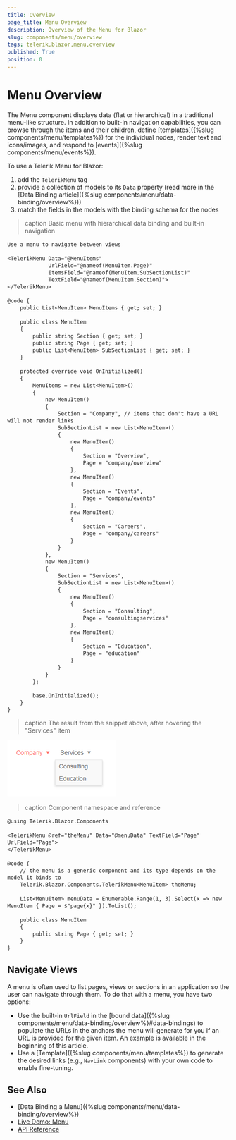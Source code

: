 ```yaml
---
title: Overview
page_title: Menu Overview
description: Overview of the Menu for Blazor
slug: components/menu/overview
tags: telerik,blazor,menu,overview
published: True
position: 0
---
```


# Menu Overview

The Menu component displays data (flat or hierarchical) in a traditional menu-like structure. In addition to built-in navigation capabilities, you can browse through the items and their children, define [templates]({%slug components/menu/templates%}) for the individual nodes, render text and icons/images, and respond to [events]({%slug components/menu/events%}).

To use a Telerik Menu for Blazor:

1. add the `TelerikMenu` tag
1. provide a collection of models to its `Data` property (read more in the [Data Binding article]({%slug components/menu/data-binding/overview%}))
1. match the fields in the models with the binding schema for the nodes

>caption Basic menu with hierarchical data binding and built-in navigation

````CSHTML
Use a menu to navigate between views

<TelerikMenu Data="@MenuItems"
             UrlField="@nameof(MenuItem.Page)"
             ItemsField="@nameof(MenuItem.SubSectionList)"
             TextField="@nameof(MenuItem.Section)">
</TelerikMenu>

@code {
    public List<MenuItem> MenuItems { get; set; }
    
    public class MenuItem
    {
        public string Section { get; set; }
        public string Page { get; set; }
        public List<MenuItem> SubSectionList { get; set; }
    }
    
    protected override void OnInitialized()
    {
        MenuItems = new List<MenuItem>()
        {
            new MenuItem()
            {
                Section = "Company", // items that don't have a URL will not render links
                SubSectionList = new List<MenuItem>()
                {
                    new MenuItem()
                    {
                        Section = "Overview",
                        Page = "company/overview"
                    },
                    new MenuItem()
                    {
                        Section = "Events",
                        Page = "company/events"
                    },
                    new MenuItem()
                    {
                        Section = "Careers",
                        Page = "company/careers"
                    }
                }
            },
            new MenuItem()
            {
                Section = "Services",
                SubSectionList = new List<MenuItem>()
                {
                    new MenuItem()
                    {
                        Section = "Consulting",
                        Page = "consultingservices"
                    },
                    new MenuItem()
                    {
                        Section = "Education",
                        Page = "education"
                    }
                }
            }
        };

        base.OnInitialized();
    }
}
````

>caption The result from the snippet above, after hovering the "Services" item

![](images/menu-overview.png)

>caption Component namespace and reference

````CSHTML
@using Telerik.Blazor.Components

<TelerikMenu @ref="theMenu" Data="@menuData" TextField="Page" UrlField="Page">
</TelerikMenu>

@code {
    // the menu is a generic component and its type depends on the model it binds to
    Telerik.Blazor.Components.TelerikMenu<MenuItem> theMenu;

    List<MenuItem> menuData = Enumerable.Range(1, 3).Select(x => new MenuItem { Page = $"page{x}" }).ToList();

    public class MenuItem
    {
        public string Page { get; set; }
    }
}
````


## Navigate Views

A menu is often used to list pages, views or sections in an application so the user can navigate through them. To do that with a menu, you have two options:

* Use the built-in `UrlField` in the [bound data]({%slug components/menu/data-binding/overview%}#data-bindings) to populate the URLs in the anchors the menu will generate for you if an URL is provided for the given item. An example is available in the beginning of this article.
* Use a [Template]({%slug components/menu/templates%}) to generate the desired links (e.g., `NavLink` components) with your own code to enable fine-tuning.


## See Also

  * [Data Binding a Menu]({%slug components/menu/data-binding/overview%})
  * [Live Demo: Menu](https://demos.telerik.com/blazor-ui/menu/index)
  * [API Reference](https://docs.telerik.com/blazor-ui/api/Telerik.Blazor.Components.TelerikMenu)

